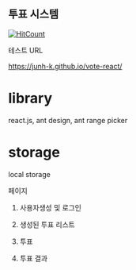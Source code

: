 ## 투표 시스템
[![HitCount](http://hits.dwyl.io/junh-k/vote-react.svg)](http://hits.dwyl.io/junh-k/vote-react)

테스트 URL

https://junh-k.github.io/vote-react/

# library
react.js, ant design, ant range picker

# storage
local storage

페이지
1. 사용자생성 및 로그인

2. 생성된 투표 리스트

3. 투표

4. 투표 결과
